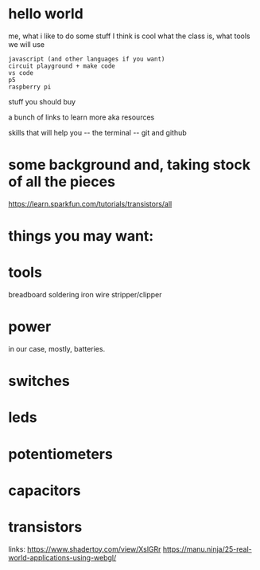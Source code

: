 # hello world

me, what i like to do
some stuff I think is cool
what the class is, what tools we will use

    javascript (and other languages if you want)
    circuit playground + make code
    vs code
    p5
    raspberry pi

stuff you should buy

a bunch of links to learn more aka resources

skills that will help you
-- the terminal
-- git and github

# some background and, taking stock of all the pieces

https://learn.sparkfun.com/tutorials/transistors/all

# things you may want:

# tools

breadboard
soldering iron
wire stripper/clipper

# power

in our case, mostly, batteries.

# switches

# leds

# potentiometers

# capacitors

# transistors

links:
https://www.shadertoy.com/view/XslGRr
https://manu.ninja/25-real-world-applications-using-webgl/
